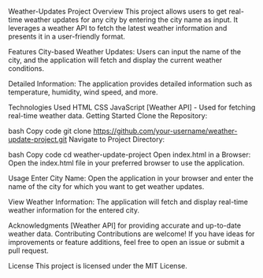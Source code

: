 Weather-Updates Project
Overview
This project allows users to get real-time weather updates for any city by entering the city name as input. It leverages a weather API to fetch the latest weather information and presents it in a user-friendly format.

Features
City-based Weather Updates: Users can input the name of the city, and the application will fetch and display the current weather conditions.

Detailed Information: The application provides detailed information such as temperature, humidity, wind speed, and more.

Technologies Used
HTML
CSS
JavaScript
[Weather API] - Used for fetching real-time weather data.
Getting Started
Clone the Repository:

bash
Copy code
git clone https://github.com/your-username/weather-update-project.git
Navigate to Project Directory:

bash
Copy code
cd weather-update-project
Open index.html in a Browser:
Open the index.html file in your preferred browser to use the application.

Usage
Enter City Name:
Open the application in your browser and enter the name of the city for which you want to get weather updates.

View Weather Information:
The application will fetch and display real-time weather information for the entered city.

Acknowledgments
[Weather API] for providing accurate and up-to-date weather data.
Contributing
Contributions are welcome! If you have ideas for improvements or feature additions, feel free to open an issue or submit a pull request.

License
This project is licensed under the MIT License.
